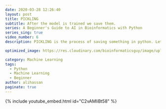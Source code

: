```yaml
---
date: 2020-03-28 12:26:40
layout: post
title: PICKLING 
subtitle: After the model is trained we save them.
series: A Beginner's Guide to AI in Bioinformatics with Python
series_sing: true
video_number: 6
description: PICKLING is the process of saving something in python. Let's use it to save out trained models.

optimized_image: https://res.cloudinary.com/bioinformaticsguy/image/upload/c_scale,h_380/v1596696392/Machine%20Learning%20For%20Bioinformatics/MLINBINF-006.png

category: Machine Learning
tags:
  - Python
  - Machine Learning
  - Beginner
author: alihassan
paginate: true
---
```


{% include youtube_embed.html id="C2vAMliBt58" %}





